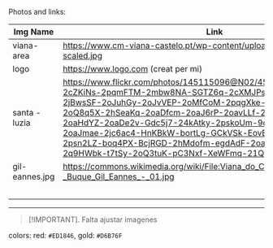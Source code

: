 Photos and links:

| Img Name       | Link                                                                                                                                                                                                                                                                                                                                                                                                                                                                |
|----------------|---------------------------------------------------------------------------------------------------------------------------------------------------------------------------------------------------------------------------------------------------------------------------------------------------------------------------------------------------------------------------------------------------------------------------------------------------------------------|
| viana-area     | https://www.cm-viana-castelo.pt/wp-content/uploads/2023/07/DJI_0529-scaled.jpg                                                                                                                                                                                                                                                                                                                                                                                      |
| logo           | https://www.logo.com (creat per mi)                                                                                                                                                                                                                                                                                                                                                                                                                                 |
| santa - luzia  | https://www.flickr.com/photos/145115096@N02/45942106962/in/photolist-2cZKiNs-2pqmFTM-2mbw8NA-SGTZ6q-2cXMJPs-2nGT3RJ-2oP8TvM-2jBwsSF-2oJuhGy-2oJvVEP-2oMfCoM-2pqgXke-2jBwsRD-2nt2p8D-2oQ8q5X-2hSeaKq-2oaDfcm-2oaJ6rP-2oavLLf-2oaHeyS-2oavM9u-2oaHdYZ-2oaDe2v-Gdc5j7-24kAtky-2pskoUm-9qARzu-VMSbqD-2oaJmae-2jc6ac4-HnKBkW-bortLg-GCkVSk-EovEDi-2oyV7HT-X3UXuJ-2psn2LZ-boq4PX-BcjRGD-2hMdofm-egdAdF-2oaJ6yh-2oaJmC3-2q9HWbk-t7tSy-2oQ3tuK-pC3Nxf-XeWFmq-21Qy6ub-9zxPF2 |
| gil-eannes.jpg | https://commons.wikimedia.org/wiki/File:Viana_do_Castelo_-_Buque_Gil_Eannes_-_01.jpg                                                                                                                                                                                                                                                                                                                                                                                                                                                                    |
|                |                                                                                                                                                                                                                                                                                                                                                                                                                                                                     |
|                |                                                                                                                                                                                                                                                                                                                                                                                                                                                                     |
|                |                                                                                                                                                                                                                                                                                                                                                                                                                                                                     |
|                |                                                                                                                                                                                                                                                                                                                                                                                                                                                                     |
|                |                                                                                                                                                                                                                                                                                                                                                                                                                                                                     |
___
> [!IMPORTANT].
> Falta ajustar imagenes


colors: red: `#ED1846`, gold: `#D6B76F`